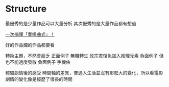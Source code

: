 # Structure

最優秀的是少量作品可以大量分析
其次優秀的是大量作品都有想過


[一次搞懂「奏鳴曲式」！ ](https://youtu.be/_ACcAT7FDU8)

好的作品爛的作品都要看


轉換主題，不然會疲乏
正面例子 無職轉生 政宗君復仇加入推理元素
負面例子
但也不能過度發散
負面例子 手機俠

體驗劇情後的感受
時間軸的差異，普通人生活並沒有那麼大的變化，所以看電影劇情的變化像是經歷了很長的時間


